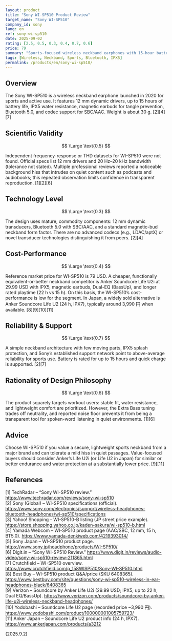 ```yaml
---
layout: product
title: "Sony WI-SP510 Product Review"
target_name: "Sony WI-SP510"
company_id: sony
lang: en
ref: sony-wi-sp510
date: 2025-09-02
rating: [2.5, 0.5, 0.3, 0.4, 0.7, 0.6]
price: 79
summary: "Sports-focused wireless neckband earphones with 15-hour battery and IPX5 rating, limited by high noise floor and basic technology"
tags: [Wireless, Neckband, Sports, Bluetooth, IPX5]
permalink: /products/en/sony-wi-sp510/
---
```


## Overview

The Sony WI-SP510 is a wireless neckband earphone launched in 2020 for sports and active use. It features 12 mm dynamic drivers, up to 15 hours of battery life, IPX5 water resistance, magnetic earbuds for tangle prevention, Bluetooth 5.0, and codec support for SBC/AAC. Weight is about 30 g. [2][4][7]

## Scientific Validity

$$ \Large \text{0.5} $$

Independent frequency-response or THD datasets for WI-SP510 were not found. Official specs list 12 mm drivers and 20 Hz–20 kHz bandwidth (tolerance not stated). Multiple professional reviews reported a noticeable background hiss that intrudes on quiet content such as podcasts and audiobooks; this repeated observation limits confidence in transparent reproduction. [1][2][6]

## Technology Level

$$ \Large \text{0.3} $$

The design uses mature, commodity components: 12 mm dynamic transducers, Bluetooth 5.0 with SBC/AAC, and a standard magnetic-bud neckband form factor. There are no advanced codecs (e.g., LDAC/aptX) or novel transducer technologies distinguishing it from peers. [2][4]

## Cost-Performance

$$ \Large \text{0.4} $$

Reference market price for WI-SP510 is 79 USD. A cheaper, functionally equivalent-or-better neckband competitor is Anker Soundcore Life U2i at 29.99 USD with IPX5, magnetic earbuds, Dual-EQ (BassUp), and longer rated playtime (22 h vs 15 h). On this basis, the WI-SP510’s cost-performance is low for the segment. In Japan, a widely sold alternative is Anker Soundcore Life U2 (24 h, IPX7), typically around 3,990 円 when available. [8][9][10][11]

## Reliability & Support

$$ \Large \text{0.7} $$

A simple neckband architecture with few moving parts, IPX5 splash protection, and Sony’s established support network point to above-average reliability for sports use. Battery is rated for up to 15 hours and quick charge is supported. [2][7]

## Rationality of Design Philosophy

$$ \Large \text{0.6} $$

The product squarely targets workout users: stable fit, water resistance, and lightweight comfort are prioritized. However, the Extra Bass tuning trades off neutrality, and reported noise floor prevents it from being a transparent tool for spoken-word listening in quiet environments. [1][6]

## Advice

Choose WI-SP510 if you value a secure, lightweight sports neckband from a major brand and can tolerate a mild hiss in quiet passages. Value-focused buyers should consider Anker’s Life U2i (or Life U2 in Japan) for similar or better endurance and water protection at a substantially lower price. [9][11]

## References

[1] TechRadar – “Sony WI-SP510 review.” https://www.techradar.com/reviews/sony-wi-sp510  
[2] Sony (Global) – WI-SP510 specifications (official). https://www.sony.com/electronics/support/wireless-headphones-bluetooth-headphones/wi-sp510/specifications  
[3] Yahoo! Shopping – WI-SP510-B listing (JP street price example). https://store.shopping.yahoo.co.jp/kaden-sakura/wi-sp510-b.html  
[4] Yamada Webcom – WI-SP510 product page (AAC/SBC, 12 mm, 15 h, BT5.0). https://www.yamada-denkiweb.com/4219393014/  
[5] Sony Japan – WI-SP510 product page. https://www.sony.jp/headphone/products/WI-SP510/  
[6] Digit.in – “Sony WI-SP510 Review.” https://www.digit.in/reviews/audio-video/sony-wi-sp510-review-211865.html  
[7] Crutchfield – WI-SP510 overview. https://www.crutchfield.com/p_158WISP510/Sony-WI-SP510.html  
[8] Best Buy – WI-SP510 product Q&A/price (SKU 6408365). https://www.bestbuy.com/site/questions/sony-wi-sp510-wireless-in-ear-headphones-black/6408365  
[9] Verizon – Soundcore by Anker Life U2i (29.99 USD; IPX5; up to 22 h; Dual EQ/BassUp). https://www.verizon.com/products/soundcore-by-anker-life-u2i-wireless-neckband-headphones/  
[10] Yodobashi – Soundcore Life U2 page (recorded price ~3,990 円). https://www.yodobashi.com/product/100000001005759723/  
[11] Anker Japan – Soundcore Life U2 product info (24 h, IPX7). https://www.ankerjapan.com/products/a3212

(2025.9.2)

